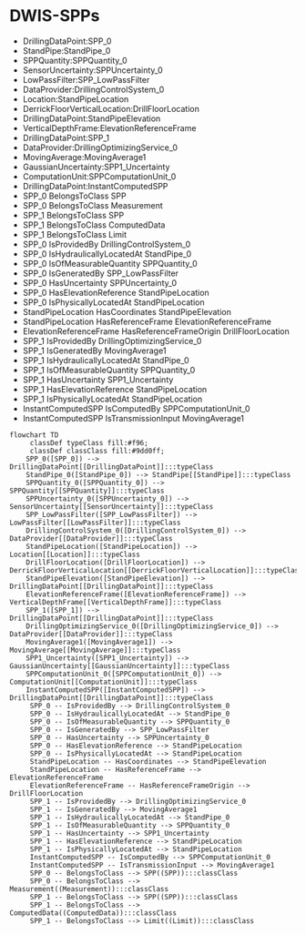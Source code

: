 # DWIS-SPPs
- DrillingDataPoint:SPP_0
- StandPipe:StandPipe_0
- SPPQuantity:SPPQuantity_0
- SensorUncertainty:SPPUncertainty_0
- LowPassFilter:SPP_LowPassFilter
- DataProvider:DrillingControlSystem_0
- Location:StandPipeLocation
- DerrickFloorVerticalLocation:DrillFloorLocation
- DrillingDataPoint:StandPipeElevation
- VerticalDepthFrame:ElevationReferenceFrame
- DrillingDataPoint:SPP_1
- DataProvider:DrillingOptimizingService_0
- MovingAverage:MovingAverage1
- GaussianUncertainty:SPP1_Uncertainty
- ComputationUnit:SPPComputationUnit_0
- DrillingDataPoint:InstantComputedSPP
- SPP_0 BelongsToClass SPP
- SPP_0 BelongsToClass Measurement
- SPP_1 BelongsToClass SPP
- SPP_1 BelongsToClass ComputedData
- SPP_1 BelongsToClass Limit
- SPP_0 IsProvidedBy DrillingControlSystem_0
- SPP_0 IsHydraulicallyLocatedAt StandPipe_0
- SPP_0 IsOfMeasurableQuantity SPPQuantity_0
- SPP_0 IsGeneratedBy SPP_LowPassFilter
- SPP_0 HasUncertainty SPPUncertainty_0
- SPP_0 HasElevationReference StandPipeLocation
- SPP_0 IsPhysicallyLocatedAt StandPipeLocation
- StandPipeLocation HasCoordinates StandPipeElevation
- StandPipeLocation HasReferenceFrame ElevationReferenceFrame
- ElevationReferenceFrame HasReferenceFrameOrigin DrillFloorLocation
- SPP_1 IsProvidedBy DrillingOptimizingService_0
- SPP_1 IsGeneratedBy MovingAverage1
- SPP_1 IsHydraulicallyLocatedAt StandPipe_0
- SPP_1 IsOfMeasurableQuantity SPPQuantity_0
- SPP_1 HasUncertainty SPP1_Uncertainty
- SPP_1 HasElevationReference StandPipeLocation
- SPP_1 IsPhysicallyLocatedAt StandPipeLocation
- InstantComputedSPP IsComputedBy SPPComputationUnit_0
- InstantComputedSPP IsTransmissionInput MovingAverage1
```mermaid
flowchart TD
	 classDef typeClass fill:#f96;
	 classDef classClass fill:#9dd0ff;
	SPP_0([SPP_0]) --> DrillingDataPoint[[DrillingDataPoint]]:::typeClass
	StandPipe_0([StandPipe_0]) --> StandPipe[[StandPipe]]:::typeClass
	SPPQuantity_0([SPPQuantity_0]) --> SPPQuantity[[SPPQuantity]]:::typeClass
	SPPUncertainty_0([SPPUncertainty_0]) --> SensorUncertainty[[SensorUncertainty]]:::typeClass
	SPP_LowPassFilter([SPP_LowPassFilter]) --> LowPassFilter[[LowPassFilter]]:::typeClass
	DrillingControlSystem_0([DrillingControlSystem_0]) --> DataProvider[[DataProvider]]:::typeClass
	StandPipeLocation([StandPipeLocation]) --> Location[[Location]]:::typeClass
	DrillFloorLocation([DrillFloorLocation]) --> DerrickFloorVerticalLocation[[DerrickFloorVerticalLocation]]:::typeClass
	StandPipeElevation([StandPipeElevation]) --> DrillingDataPoint[[DrillingDataPoint]]:::typeClass
	ElevationReferenceFrame([ElevationReferenceFrame]) --> VerticalDepthFrame[[VerticalDepthFrame]]:::typeClass
	SPP_1([SPP_1]) --> DrillingDataPoint[[DrillingDataPoint]]:::typeClass
	DrillingOptimizingService_0([DrillingOptimizingService_0]) --> DataProvider[[DataProvider]]:::typeClass
	MovingAverage1([MovingAverage1]) --> MovingAverage[[MovingAverage]]:::typeClass
	SPP1_Uncertainty([SPP1_Uncertainty]) --> GaussianUncertainty[[GaussianUncertainty]]:::typeClass
	SPPComputationUnit_0([SPPComputationUnit_0]) --> ComputationUnit[[ComputationUnit]]:::typeClass
	InstantComputedSPP([InstantComputedSPP]) --> DrillingDataPoint[[DrillingDataPoint]]:::typeClass
	 SPP_0 -- IsProvidedBy --> DrillingControlSystem_0 
	 SPP_0 -- IsHydraulicallyLocatedAt --> StandPipe_0 
	 SPP_0 -- IsOfMeasurableQuantity --> SPPQuantity_0 
	 SPP_0 -- IsGeneratedBy --> SPP_LowPassFilter 
	 SPP_0 -- HasUncertainty --> SPPUncertainty_0 
	 SPP_0 -- HasElevationReference --> StandPipeLocation 
	 SPP_0 -- IsPhysicallyLocatedAt --> StandPipeLocation 
	 StandPipeLocation -- HasCoordinates --> StandPipeElevation 
	 StandPipeLocation -- HasReferenceFrame --> ElevationReferenceFrame 
	 ElevationReferenceFrame -- HasReferenceFrameOrigin --> DrillFloorLocation 
	 SPP_1 -- IsProvidedBy --> DrillingOptimizingService_0 
	 SPP_1 -- IsGeneratedBy --> MovingAverage1 
	 SPP_1 -- IsHydraulicallyLocatedAt --> StandPipe_0 
	 SPP_1 -- IsOfMeasurableQuantity --> SPPQuantity_0 
	 SPP_1 -- HasUncertainty --> SPP1_Uncertainty 
	 SPP_1 -- HasElevationReference --> StandPipeLocation 
	 SPP_1 -- IsPhysicallyLocatedAt --> StandPipeLocation 
	 InstantComputedSPP -- IsComputedBy --> SPPComputationUnit_0 
	 InstantComputedSPP -- IsTransmissionInput --> MovingAverage1 
	 SPP_0 -- BelongsToClass --> SPP((SPP)):::classClass
	 SPP_0 -- BelongsToClass --> Measurement((Measurement)):::classClass
	 SPP_1 -- BelongsToClass --> SPP((SPP)):::classClass
	 SPP_1 -- BelongsToClass --> ComputedData((ComputedData)):::classClass
	 SPP_1 -- BelongsToClass --> Limit((Limit)):::classClass
```
